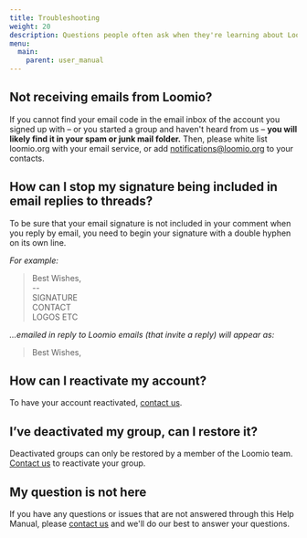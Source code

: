 ```yaml
---
title: Troubleshooting
weight: 20
description: Questions people often ask when they're learning about Loomio.
menu:
  main:
    parent: user_manual
---
```


## Not receiving emails from Loomio?
If you cannot find your email code in the email inbox of the account you signed up with – or you started a group and haven't heard from us – **you will likely find it in your spam or junk mail folder.** Then, please white list loomio.org with your email service, or add notifications@loomio.org to your contacts.

## How can I stop my signature being included in email replies to threads?

To be sure that your email signature is not included in your comment when you reply by email, you need to begin your signature with a double hyphen on its own line.

_For example:_

> Best Wishes,<br> \-\-<br>SIGNATURE<br>CONTACT<br>LOGOS ETC

_…emailed in reply to Loomio emails (that invite a reply) will appear as:_

> Best Wishes,

## How can I reactivate my account?
To have your account reactivated, [contact us](https://loomio.org/contact "opens in new tab").

## I’ve deactivated my group, can I restore it?
Deactivated groups can only be restored by a member of the Loomio team. [Contact us](https://loomio.org/contact "opens in new tab") to reactivate your group.

## My question is not here
If you have any questions or issues that are not answered through this Help Manual, please [contact us](https://www.loomio.org/contact "opens in new tab") and we'll do our best to answer your questions.
